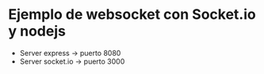 # Ejemplo de websocket con Socket.io y nodejs

- Server express -> puerto 8080
- Server socket.io -> puerto 3000
